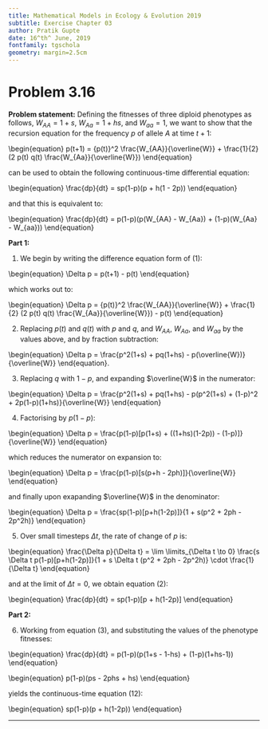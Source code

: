 ```yaml
---
title: Mathematical Models in Ecology & Evolution 2019
subtitle: Exercise Chapter 03
author: Pratik Gupte
date: 16^th^ June, 2019
fontfamily: tgschola
geometry: margin=2.5cm
---
```


# Problem 3.16

**Problem statement:** Defining the fitnesses of three diploid phenotypes as follows, $W_{AA} = 1 + s$, $W_{Aa} = 1 + hs$, and $W_{aa} = 1$, we want to show that the recursion equation for the frequency $p$ of allele $A$ at time $t+1$:

\begin{equation} p(t+1) = {p(t)}^2 \frac{W_{AA}}{\overline{W}} + \frac{1}{2} (2 p(t) q(t) \frac{W_{Aa}}{\overline{W}}) \end{equation}

can be used to obtain the following continuous-time differential equation:

\begin{equation} \frac{dp}{dt} = sp(1-p)(p + h(1 - 2p)) \end{equation}

and that this is equivalent to:

\begin{equation} \frac{dp}{dt} = p(1-p)(p(W_{AA} - W_{Aa}) + (1-p)(W_{Aa} - W_{aa})) \end{equation}

**Part 1:**

1. We begin by writing the difference equation form of (1):

\begin{equation} \Delta p  = p(t+1) - p(t) \end{equation}

which works out to:

\begin{equation} \Delta p = {p(t)}^2 \frac{W_{AA}}{\overline{W}} + \frac{1}{2} (2 p(t) q(t) \frac{W_{Aa}}{\overline{W}}) - p(t) \end{equation}

2. Replacing $p(t)$ and $q(t)$ with $p$ and $q$, and $W_{AA}$, $W_{Aa}$, and $W_{aa}$ by the values above, and by fraction subtraction:

\begin{equation} \Delta p = \frac{p^2(1+s) + pq(1+hs) - p(\overline{W})}{\overline{W}} \end{equation}.

3. Replacing $q$ with $1-p$, and expanding $\overline{W}$ in the numerator:

\begin{equation} \Delta p = \frac{p^2(1+s) + pq(1+hs) - p(p^2(1+s) + (1-p)^2 + 2p(1-p)(1+hs)}{\overline{W}} \end{equation}

4. Factorising by $p(1-p)$:

\begin{equation} \Delta p = \frac{p(1-p)[p(1+s) + ((1+hs)(1-2p)) - (1-p)]}{\overline{W}} \end{equation}

which reduces the numerator on expansion to:

\begin{equation} \Delta p = \frac{p(1-p)[s(p+h - 2ph)]}{\overline{W}} \end{equation}

and finally upon exapanding $\overline{W}$ in the denominator:

\begin{equation} \Delta p = \frac{sp(1-p)[p+h(1-2p)]}{1 + s(p^2 + 2ph - 2p^2h)} \end{equation}

5. Over small timesteps $\Delta t$, the rate of change of $p$ is:

\begin{equation} \frac{\Delta p}{\Delta t} = \lim \limits_{\Delta t \to 0} \frac{s \Delta t p(1-p)[p+h(1-2p)]}{1 + s \Delta t (p^2 + 2ph - 2p^2h)} \cdot \frac{1}{\Delta t} \end{equation}

and at the limit of $\Delta t = 0$, we obtain equation (2):

\begin{equation} \frac{dp}{dt} = sp(1-p)[p + h(1-2p)] \end{equation}

**Part 2:**

6. Working from equation (3), and substituting the values of the phenotype fitnesses:

\begin{equation} \frac{dp}{dt} = p(1-p)(p(1+s - 1-hs) + (1-p)(1+hs-1)) \end{equation}

\begin{equation} p(1-p)(ps - 2phs + hs) \end{equation}

yields the continuous-time equation (12):

\begin{equation} sp(1-p)(p + h(1-2p)) \end{equation}

---